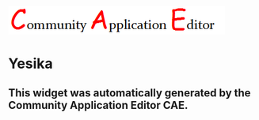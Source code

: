 ![CAE](https://github.com/CAE-Community-Application-Editor/frontendComponent-160/blob/gh-pages/img/logo.png)  

Yesika
===================


This widget was automatically generated by the Community Application Editor CAE.  
---------------
